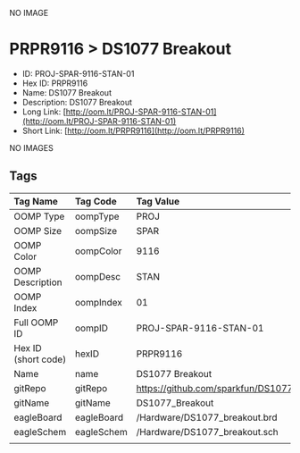 


  
NO IMAGE  
# PRPR9116 > DS1077 Breakout

- ID: PROJ-SPAR-9116-STAN-01
- Hex ID: PRPR9116
- Name: DS1077 Breakout
- Description: DS1077 Breakout
- Long Link: [http://oom.lt/PROJ-SPAR-9116-STAN-01](http://oom.lt/PROJ-SPAR-9116-STAN-01)
- Short Link: [http://oom.lt/PRPR9116](http://oom.lt/PRPR9116)
  
NO IMAGES  
## Tags
  

|Tag Name|Tag Code|Tag Value|
| :--- | :--- | :--- |
|OOMP Type|oompType|PROJ|
|OOMP Size|oompSize|SPAR|
|OOMP Color|oompColor|9116|
|OOMP Description|oompDesc|STAN|
|OOMP Index|oompIndex|01|
|Full OOMP ID|oompID|PROJ-SPAR-9116-STAN-01|
|Hex ID (short code)|hexID|PRPR9116|
|Name|name|DS1077 Breakout|
|gitRepo|gitRepo|https://github.com/sparkfun/DS1077_Breakout|
|gitName|gitName|DS1077_Breakout|
|eagleBoard|eagleBoard|/Hardware/DS1077_breakout.brd|
|eagleSchem|eagleSchem|/Hardware/DS1077_breakout.sch|
||||
